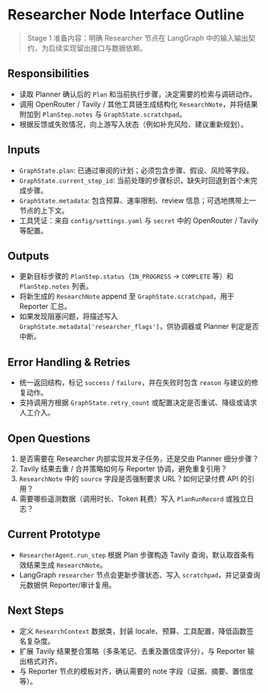 # Researcher Node Interface Outline

> Stage 1 准备内容：明确 Researcher 节点在 LangGraph 中的输入输出契约，为后续实现留出接口与数据依赖。

## Responsibilities
- 读取 Planner 确认后的 `Plan` 和当前执行步骤，决定需要的检索与调研动作。
- 调用 OpenRouter / Tavily / 其他工具链生成结构化 `ResearchNote`，并将结果附加到 `PlanStep.notes` 与 `GraphState.scratchpad`。
- 根据反馈或失败情况，向上游写入状态（例如补充风险、建议重新规划）。

## Inputs
- `GraphState.plan`: 已通过审阅的计划；必须包含步骤、假设、风险等字段。
- `GraphState.current_step_id`: 当前处理的步骤标识，缺失时回退到首个未完成步骤。
- `GraphState.metadata`: 包含预算、速率限制、review 信息；可选地携带上一节点的上下文。
- 工具凭证：来自 `config/settings.yaml` 与 `secret` 中的 OpenRouter / Tavily 等配置。

## Outputs
- 更新目标步骤的 `PlanStep.status`（`IN_PROGRESS` → `COMPLETE` 等）和 `PlanStep.notes` 列表。
- 将新生成的 `ResearchNote` append 至 `GraphState.scratchpad`，用于 Reporter 汇总。
- 如果发现阻塞问题，将描述写入 `GraphState.metadata['researcher_flags']`，供协调器或 Planner 判定是否中断。

## Error Handling & Retries
- 统一返回结构，标记 `success` / `failure`，并在失败时包含 `reason` 与建议的修复动作。
- 支持调用方根据 `GraphState.retry_count` 或配置决定是否重试、降级或请求人工介入。

## Open Questions
1. 是否需要在 Researcher 内部实现并发子任务，还是交由 Planner 细分步骤？
2. Tavily 结果去重 / 合并策略如何与 Reporter 协调，避免重复引用？
3. `ResearchNote` 中的 `source` 字段是否强制要求 URL？如何记录付费 API 的引用？
4. 需要哪些遥测数据（调用时长、Token 耗费）写入 `PlanRunRecord` 或独立日志？

## Current Prototype
- `ResearcherAgent.run_step` 根据 Plan 步骤构造 Tavily 查询，默认取首条有效结果生成 `ResearchNote`。
- LangGraph `researcher` 节点会更新步骤状态、写入 `scratchpad`，并记录查询元数据供 Reporter/审计复用。

## Next Steps
- 定义 `ResearchContext` 数据类，封装 locale、预算、工具配置，降低函数签名复杂度。
- 扩展 Tavily 结果整合策略（多条笔记、去重及置信度评分），与 Reporter 输出格式对齐。
- 与 Reporter 节点的模板对齐，确认需要的 note 字段（证据、摘要、置信度等）。
